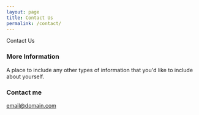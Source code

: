 ```yaml
---
layout: page
title: Contact Us
permalink: /contact/
---
```

Contact Us

### More Information

A place to include any other types of information that you'd like to include about yourself.

### Contact me

[email@domain.com](mailto:email@domain.com)
